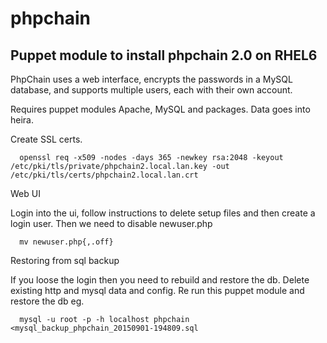 # phpchain



## Puppet module to install phpchain 2.0 on RHEL6

PhpChain uses a web interface, encrypts the passwords in a MySQL database, and supports multiple users, each with their own account. 

Requires puppet modules Apache, MySQL and packages. Data goes into heira.

Create SSL certs.

```
  openssl req -x509 -nodes -days 365 -newkey rsa:2048 -keyout /etc/pki/tls/private/phpchain2.local.lan.key -out /etc/pki/tls/certs/phpchain2.local.lan.crt
```

Web UI

Login into the ui, follow instructions to delete setup files and then create a login user. 
Then we need to disable newuser.php

```
  mv newuser.php{,.off}
```

Restoring from sql backup

If you loose the login then you need to rebuild and restore the db.
Delete existing http and mysql data and config.
Re run this puppet module and restore the db eg.

```
  mysql -u root -p -h localhost phpchain <mysql_backup_phpchain_20150901-194809.sql
```
